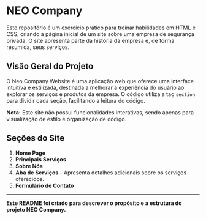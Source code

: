 # NEO Company

Este repositório é um exercício prático para treinar habilidades em HTML e CSS, criando a página inicial de um site sobre uma empresa de segurança privada. O site apresenta parte da história da empresa e, de forma resumida, seus serviços.

## Visão Geral do Projeto

O Neo Company Website é uma aplicação web que oferece uma interface intuitiva e estilizada, destinada a melhorar a experiência do usuário ao explorar os serviços e produtos da empresa. O código utiliza a tag `section` para dividir cada seção, facilitando a leitura do código. 

**Nota:** Este site não possui funcionalidades interativas, sendo apenas para visualização de estilo e organização de código.

## Seções do Site

1. **Home Page**
2. **Principais Serviços**
3. **Sobre Nós**
4. **Aba de Serviços** - Apresenta detalhes adicionais sobre os serviços oferecidos.
5. **Formulário de Contato**

---

**Este README foi criado para descrever o propósito e a estrutura do projeto NEO Company.**
